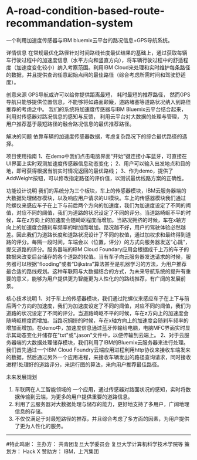 # A-road-condition-based-route-recommandation-system
一个利用加速度传感器与IBM bluemix云平台的路况信息+GPS导航系统。

详情信息
在常规最优化路径针对时间路线长度最优结果的基础上，通过获取每辆车行驶过程中的加速度信息（水平方向和竖直方向），将车辆行驶过程中的舒适程度（加速度变化较小）纳入考察范围。利用IBM Cloud来处理和实时维护每条路径的数据，并且提供查询任意起始点间的最佳路径（综合考虑所需时间和驾驶舒适度）。
    
创意来源
GPS导航或许可以给你提供距离最短， 耗时最短的推荐路径， 然而GPS导航只能够提供位置信息，不能够将如路面颠簸，道路堵塞等道路状况纳入到路径推荐的考虑之中。 我们的系统将加速度传感器与IBM Bluemix云平台结合起来， 利用对传感器对路况信息的感知与反馈， 利用云平台对大数据的处理与管理， 为用户推荐基于最短路径的融合路况信息的最优推荐路径。 

解决的问题
依靠车辆的加速度传感器数据，考虑复杂路况下的综合最优路径的选择。

项目使用指南
1、在demo中我们点击电脑界面“开始”键连接小车蓝牙，可直接在UI界面上实时观测加速度传感器信息动态变化；
2、用户可以输入出发地点和目的地，即可获得根据当前实时情况返回的最优路线；
3、作为demo，提供了AddWeight按钮，可以修改指定路径的评价值，以测试最优线路方案的正确性。

功能设计说明
我们的系统分为三个板块，车上的传感器模块，IBM云服务器端的大数据处理储存模块，以及响应用户请求的UI模块。车上的传感器模块我们通过陀螺仪来感应车子在上下与前后两个方向的加速度，我们为加速度设定了不同的阈值，对应不同的阈值，我们为道路的状况设定了不同的评分。当道路崎岖不平的时候，车在z方向上的加速度会随崎岖程度而增加。当路况拥挤的时候，车在x轴方向上的加速度会随刹车频率的增加而增加。路况越不好，用户的驾驶体验必然越差。因此我们为道路长度和道路状况设计了不同的权值，通过加权求和最终得到道路的评分。每隔一段时间，车端会以（位置，评分）的方式向服务器发送“心跳”，提交道路的评分。服务器端的IBM Cloud Foundary应用会根据成千上万的车子的数据来改变后台储存的各个道路的权值。当有车子向云服务器发送请求的时候，服务器可以根据“flooding”或者“Dijkstra”算法甚至是机器学习的方法，为用户推荐最合适的路线规划。这种车联网与大数据结合的方式，为未来导航系统的提升有重要的意义，能够为用户提供更为智能更为人性化的的路线推荐，有广阔的发展前景。

核心技术说明
1、对于车上的传感器模块，我们通过陀螺仪来感应车子在上下与前后两个方向的加速度，我们为加速度设定了不同的阈值，对应不同的阈值，我们为道路的状况设定了不同的评分。当道路崎岖不平的时候，车在z方向上的加速度会随崎岖程度而增加。当路况拥挤的时候，车在x轴方向上的加速度会随刹车频率的增加而增加。在demo中，加速度信息通过蓝牙传输给电脑，电脑MFC界面实时显示其动态变化并储存在"txt"或".jason"文件中，以便传输到云端上。
2、对于云服务器端的大数据处理储存模块，我们利用了IBM的Bluemix云服务器来进行处理。我们首先通过一个IBM Cloud Foundry云端应用进程利用http协议来接收车端发来的数据，然后通过另外一个应用进程，来接收车辆发出的路径查询请求，同时接收进程1处理好的道路评分，来运行图的算法，来向用户推荐最佳路径。

未来发展规划
1. 车联网在人工智能领域的 一个应用，通过传感器对路面状况的感知，实时将数据传输到云端，为更多的用户提供重要的道路信息。
2. 利用了云服务器对大数据处理与储存的能力，更好地支持了多用户，广阔地理信息的存储。
3. 不仅仅满足于对最短路径的推荐，并且综合考虑了多方面的因素，为用户提供了更为人性化的服务。

-----------------------------------------------------------------------
#特此鸣谢：
主办方：
    共青团复旦大学委员会
    复旦大学计算机科学技术学院等
策划方：
    Hack X
赞助方：
    IBM，上汽集团
